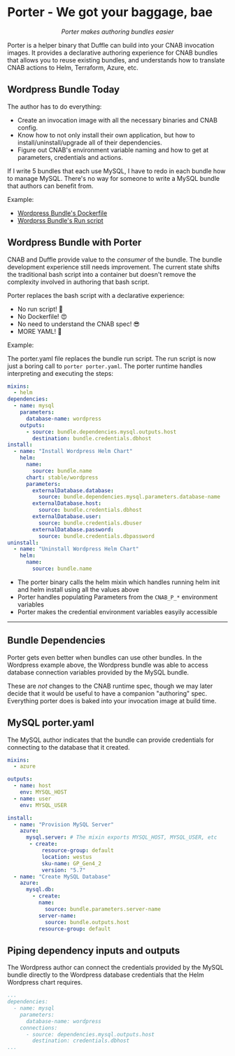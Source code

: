 # Porter - We got your baggage, bae

<p><center><i>Porter makes authoring bundles easier</i></center></p>

Porter is a helper binary that Duffle can build into your CNAB invocation images. It provides a declarative authoring experience for CNAB bundles that allows you to reuse existing bundles, and understands how to translate CNAB actions to Helm, Terraform, Azure, etc.

## Wordpress Bundle Today

The author has to do everything:
* Create an invocation image with all the necessary binaries and CNAB config.
* Know how to not only install their own application, but how to install/uninstall/upgrade all of their dependencies.
* Figure out CNAB's environment variable naming and how to get at parameters, credentials and actions.

If I write 5 bundles that each use MySQL, I have to redo in each bundle how to manage MySQL. There's no way for someone to write a MySQL bundle that authors can benefit from.

Example:
* [Wordpress Bundle's Dockerfile](https://github.com/deis/bundles/blob/master/wordpress-mysql/cnab/Dockerfile)
* [Wordprss Bundle's Run script](https://github.com/deis/bundles/blob/master/wordpress-mysql/cnab/app/run)

## Wordpress Bundle with Porter

CNAB and Duffle provide value to the _consumer_ of the bundle. The bundle development experience still needs improvement. The current state shifts the traditional bash script into a container but doesn't remove the complexity involved in authoring that bash script.

Porter replaces the bash script with a declarative experience:

* No run script! 🤩
* No Dockerfile! 😍
* No need to understand the CNAB spec! 😎
* MORE YAML! 🚀

Example:

The porter.yaml file replaces the bundle run script. The run script is now just a boring call to `porter porter.yaml`. The porter runtime handles interpreting and executing the steps:

```yaml
mixins:
  - helm
dependencies:
  - name: mysql
    parameters:
      database-name: wordpress
    outputs:
      - source: bundle.dependencies.mysql.outputs.host
        destination: bundle.credentials.dbhost
install:
  - name: "Install Wordpress Helm Chart"
    helm: 
      name:
        source: bundle.name
      chart: stable/wordpress
      parameters:
        externalDatabase.database:
          source: bundle.dependencies.mysql.parameters.database-name
        externalDatabase.host:
          source: bundle.credentials.dbhost
        externalDatabase.user:
          source: bundle.credentials.dbuser
        externalDatabase.password:
          source: bundle.credentials.dbpassword
uninstall:
  - name: "Uninstall Wordpress Helm Chart"
    helm:
      name:
        source: bundle.name
```

* The porter binary calls the helm mixin which handles running helm init and helm install using all the values above
* Porter handles populating Parameters from the `CNAB_P_*` environment variables
* Porter makes the credential environment variables easyily accessible
---

## Bundle Dependencies

Porter gets even better when bundles can use other bundles. In the Wordpress example above, the Wordpress bundle was able to access database connection variables provided by the MySQL bundle.

These are _not_ changes to the CNAB runtime spec, though we may later decide that it would be useful to have a companion "authoring" spec. Everything porter does
is baked into your invocation image at build time.

## MySQL porter.yaml
The MySQL author indicates that the bundle can provide credentials for connecting to the database that it created.

```yaml
mixins:
  - azure

outputs:
  - name: host
    env: MYSQL_HOST
  - name: user
    env: MYSQL_USER

install:
  - name: "Provision MySQL Server"
    azure:
      mysql.server: # The mixin exports MYSQL_HOST, MYSQL_USER, etc
       - create:
           resource-group: default
           location: westus
           sku-name: GP_Gen4_2
           version: "5.7"
  - name: "Create MySQL Database"
    azure:
      mysql.db:
        - create:
          name:
            source: bundle.parameters.server-name
          server-name:
            source: bundle.outputs.host
          resource-group: default
```

## Piping dependency inputs and outputs
The Wordpress author can connect the credentials provided by the MySQL bundle directly to the Wordpress database credentials that the Helm Wordpress chart requires.

```yaml
...
dependencies:
  - name: mysql
    parameters:
      database-name: wordpress
    connections:
      - source: dependencies.mysql.outputs.host
        destination: credentials.dbhost
...
```
